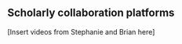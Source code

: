 ## Scholarly collaboration platforms <a name="platforms"></a>

[Insert videos from Stephanie and Brian here]